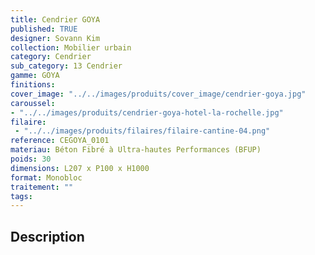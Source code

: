 ```yaml
---
title: Cendrier GOYA 
published: TRUE
designer: Sovann Kim
collection: Mobilier urbain
category: Cendrier
sub_category: 13 Cendrier
gamme: GOYA 
finitions: 
cover_image: "../../images/produits/cover_image/cendrier-goya.jpg"
caroussel: 
- "../../images/produits/cendrier-goya-hotel-la-rochelle.jpg"
filaire: 
 - "../../images/produits/filaires/filaire-cantine-04.png"
reference: CEGOYA_0101
materiau: Béton Fibré à Ultra-hautes Performances (BFUP)
poids: 30
dimensions: L207 x P100 x H1000 
format: Monobloc
traitement: ""
tags: 
---
```


## Description
